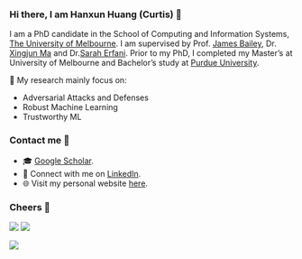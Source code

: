 ### Hi there, I am Hanxun Huang (Curtis) 👋

I am a PhD candidate in the School of Computing and Information Systems, [The University of Melbourne](https://cis.unimelb.edu.au/). I am supervised by Prof. [James Bailey](https://people.eng.unimelb.edu.au/baileyj/), Dr. [Xingjun Ma](http://xingjunma.com/) and Dr.[Sarah Erfani](https://people.eng.unimelb.edu.au/smonazam/). Prior to my PhD, I completed my Master’s at University of Melbourne and Bachelor’s study at [Purdue University](https://www.cs.purdue.edu/). 

🔭 My research mainly focus on:
- Adversarial Attacks and Defenses
- Robust Machine Learning
- Trustworthy ML

### Contact me 📧
- 🎓 [Google Scholar](https://scholar.google.com.au/citations?user=8CxZe3IAAAAJ&hl=en).
- 💼 Connect with me on [LinkedIn](https://www.linkedin.com/in/hanxun-huang-536b0a105/).
- 🌐 Visit my personal website [here](http://hanxunh.github.io/).

### Cheers 🍻

![](https://img.shields.io/github/stars/hanxunh?affiliations=OWNER%2CCOLLABORATOR) ![](https://img.shields.io/github/followers/hanxunh)

![](https://github-readme-stats.vercel.app/api?username=hanxunh&theme=blueberry)

<!--
**HanxunH/HanxunH** is a ✨ _special_ ✨ repository because its `README.md` (this file) appears on your GitHub profile.

Here are some ideas to get you started:

- 🔭 I’m currently working on ...
- 🌱 I’m currently learning ...
- 👯 I’m looking to collaborate on ...
- 🤔 I’m looking for help with ...
- 💬 Ask me about ...
- 📫 How to reach me: ...
- 😄 Pronouns: ...
- ⚡ Fun fact: ...
-->
